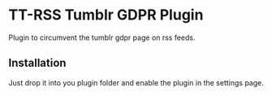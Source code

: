 # TT-RSS Tumblr GDPR Plugin

Plugin to circumvent the tumblr gdpr page on rss feeds.


## Installation
Just drop it into you plugin folder and enable the plugin in the settings page.
